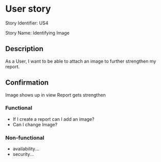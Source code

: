 # User story 

Story Identifier: US4

Story Name: Identifying Image
## Description 

As a User, I want to be able to attach an image to further strengthen my report.

## Confirmation

Image shows up in view
Report gets strengthen

### Functional
- If I create a report can I add an image?
- Can I change Image?

### Non-functional
- availability...
- security...

